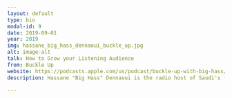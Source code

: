 ```yaml
---
layout: default
type: bio
modal-id: 9
date: 2019-09-01
year: 2019
img: hassane_big_hass_dennaoui_buckle_up.jpg
alt: image-alt
talk: How to Grow your Listening Audience
from: Buckle Up
website: https://podcasts.apple.com/us/podcast/buckle-up-with-big-hass/id1428987253
description: Hassane "Big Hass" Dennaoui is the radio host of Saudi's first & only FM Hip-Hop Radio Show "Laish Hip-Hop?" & also is the founder of Re-Volt Blog & Re-Volt Magazine. He recently launched his YouTube show "Buckle Up" which is a series of interviews he conducts on the "go". He also founded "THE BEAT" in 2013 which is a series of events aimed to support local artists.

---
```

